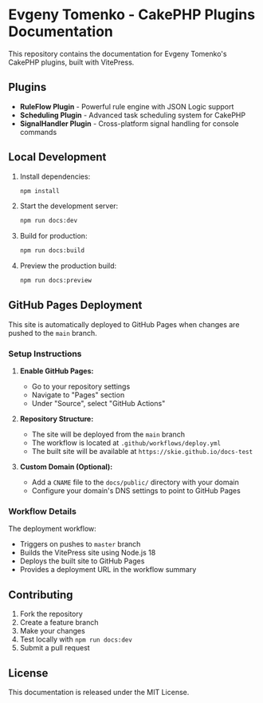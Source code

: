 # Evgeny Tomenko - CakePHP Plugins Documentation

This repository contains the documentation for Evgeny Tomenko's CakePHP plugins, built with VitePress.

## Plugins

- **RuleFlow Plugin** - Powerful rule engine with JSON Logic support
- **Scheduling Plugin** - Advanced task scheduling system for CakePHP
- **SignalHandler Plugin** - Cross-platform signal handling for console commands

## Local Development

1. Install dependencies:
   ```bash
   npm install
   ```

2. Start the development server:
   ```bash
   npm run docs:dev
   ```

3. Build for production:
   ```bash
   npm run docs:build
   ```

4. Preview the production build:
   ```bash
   npm run docs:preview
   ```

## GitHub Pages Deployment

This site is automatically deployed to GitHub Pages when changes are pushed to the `main` branch.

### Setup Instructions

1. **Enable GitHub Pages:**
   - Go to your repository settings
   - Navigate to "Pages" section
   - Under "Source", select "GitHub Actions"

2. **Repository Structure:**
   - The site will be deployed from the `main` branch
   - The workflow is located at `.github/workflows/deploy.yml`
   - The built site will be available at `https://skie.github.io/docs-test`

3. **Custom Domain (Optional):**
   - Add a `CNAME` file to the `docs/public/` directory with your domain
   - Configure your domain's DNS settings to point to GitHub Pages

### Workflow Details

The deployment workflow:
- Triggers on pushes to `master` branch
- Builds the VitePress site using Node.js 18
- Deploys the built site to GitHub Pages
- Provides a deployment URL in the workflow summary

## Contributing

1. Fork the repository
2. Create a feature branch
3. Make your changes
4. Test locally with `npm run docs:dev`
5. Submit a pull request

## License

This documentation is released under the MIT License.